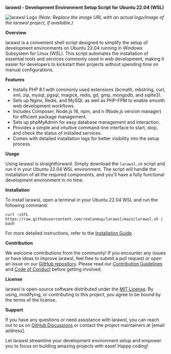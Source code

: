 **larawsl - Development Environment Setup Script for Ubuntu 22.04 (WSL)**

![larawsl Logo](https://example.com/larawsl-logo.png) *(Note: Replace the image URL with an actual logo/image of the larawsl project, if available.)*

**Overview**

larawsl is a convenient shell script designed to simplify the setup of development environments on Ubuntu 22.04 running in Windows Subsystem for Linux (WSL). This script automates the installation of essential tools and services commonly used in web development, making it easier for developers to kickstart their projects without spending time on manual configurations.

**Features**

- Installs PHP 8.1 with commonly used extensions (bcmath, mbstring, curl, xml, zip, mysql, pgsql, imagick, redis, gd, gmp, mongodb, and sqlite3).
- Sets up Nginx, Redis, and MySQL as well as PHP-FPM to enable smooth web development workflows.
- Includes Composer, Node.js 16, npm, and n (Node.js version manager) for efficient package management.
- Sets up phpMyAdmin for easy database management and interaction.
- Provides a simple and intuitive command-line interface to start, stop, and check the status of installed services.
- Comes with detailed installation logs for better visibility into the setup process.

**Usage**

Using larawsl is straightforward. Simply download the `larawsl.sh` script and run it in your Ubuntu 22.04 WSL environment. The script will handle the installation of all the required components, and you'll have a fully functional development environment in no time.

**Installation**

To install larawsl, open a terminal in your Ubuntu 22.04 WSL and run the following command:

```
curl -sSfL https://raw.githubusercontent.com/realanmup/larawsl/main/larawsl.sh | bash
```

For more detailed instructions, refer to the [Installation Guide](https://github.com/realanmup/larawsl/blob/main/Installation.md).

**Contribution**

We welcome contributions from the community! If you encounter any issues or have ideas to improve larawsl, feel free to submit a pull request or open an issue on our [GitHub repository](https://github.com/realanmup/larawsl). Please read our [Contribution Guidelines](https://github.com/realanmup/larawsl/blob/main/CONTRIBUTING.md) and [Code of Conduct](https://github.com/realanmup/larawsl/blob/main/CODE_OF_CONDUCT.md) before getting involved.

**License**

larawsl is open-source software distributed under the [MIT License](https://github.com/realanmup/larawsl/blob/main/LICENSE.md). By using, modifying, or contributing to this project, you agree to be bound by the terms of the license.

**Support**

If you have any questions or need assistance with larawsl, you can reach out to us on [GitHub Discussions](https://github.com/realanmup/larawsl/discussions) or contact the project maintainers at [email address].

Let larawsl streamline your development environment setup and empower you to focus on building amazing projects with ease! Happy coding!